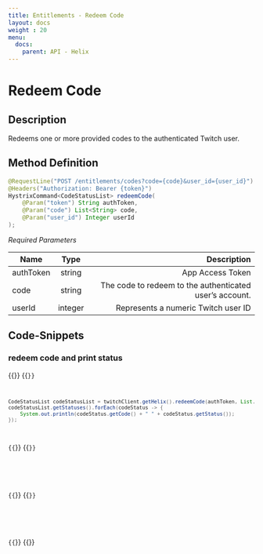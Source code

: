 ```yaml
---
title: Entitlements - Redeem Code
layout: docs
weight : 20
menu: 
  docs:
    parent: API - Helix
---
```


# Redeem Code

## Description

Redeems one or more provided codes to the authenticated Twitch user.


## Method Definition

```java
@RequestLine("POST /entitlements/codes?code={code}&user_id={user_id}")
@Headers("Authorization: Bearer {token}")
HystrixCommand<CodeStatusList> redeemCode(
    @Param("token") String authToken,
    @Param("code") List<String> code,
    @Param("user_id") Integer userId
);
```

*Required Parameters*

| Name          | Type      | Description  |
| ------------- |:---------:| -----------------:|
| authToken     | string    | App Access Token |
| code     | string    | The code to redeem to the authenticated user’s account. |
| userId     | integer    | Represents a numeric Twitch user ID |

## Code-Snippets

### redeem code and print status

{{<codeblocks>}}
{{<code Java>}}
```java
CodeStatusList codeStatusList = twitchClient.getHelix().redeemCode(authToken, List.of("KUHXV-4GXYP-AKAKK"), 156900877).execute();
codeStatusList.getStatuses().forEach(codeStatus -> {
    System.out.println(codeStatus.getCode() + " " + codeStatus.getStatus());
});
```
{{</code>}}
{{<code Groovy>}}
```groovy

```
{{</code>}}
{{<code Kotlin>}}
```kotlin

```
{{</code>}}
{{</codeblocks>}}
